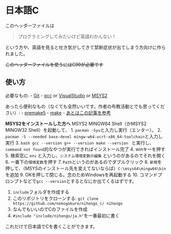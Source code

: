 # 日本語C
このヘッダーファイルは
>プログラミングしてみたいけど英語わかんない！

という方や、英語を見ると吐き気がしてきて禁断症状が出てしまう方向けに作られました。

~~このヘッダーファイルを使うにはC99が必要です~~

## 使い方
必要なもの: 
    - [Git](https://git-scm.com/downloads)
    - [gcc](https://gcc.gnu.org/) or [VisualStudio](https://visualstudio.microsoft.com/ja/) or [MSYS2](https://www.msys2.org/)

あったら便利なもの（なくても全然いいです。作者の布教活動とでも思ってください）:
    - [premake5](https://premake.github.io/download/)
    - [make](https://www.gnu.org/software/make/)
    - [あとはこの記事を参考](https://zenn.dev/12morosy/articles/180bca27a1cb49)

**MSYS2をインストールした方へ**
MSYS2 MINGW64 Shell（かMSYS2 MINGW32 Shell）を起動して、
    1. `pacman -Syu`と入力し実行（エンター）。
    2. `pacman -S --needed base-devel mingw-w64-ucrt-x86_64-toolchain`と入力し実行
    3. 
    ```bash
    gcc --version
    g++ --version
    make --version
    ```
    と実行し、`command not found`的なやつが実行できればインストール完了
    4. winキーを押す
    5. 検索窓に `env` と入力し、`システム環境変数の編集` というのがあるのでそれを開く
    6. 一番下の`環境変数`を押す
    7. `Path`というのがあるのでダブルクリック
    8. `新規`を押して、（MSYSのインストール先を変えてないならば）`C:\msys64\mingw64\bin`を追加
    9. OKを押して閉じる。念のためWindowsを再起動する
    10. コマンドプロンプトなどで`gcc --version`とするとなにか出てくるはずです。

1. `include`フォルダを作成する
2. このリポジトリをクローンする: `git clone https://github.com/nekogakure/nihongo_c/ nihongo`
3. なんでもいいのでCのファイルを作成
4. `#include "include/nihongo/ja.h"`を一番最初に書く

これだけで日本語でCを書くことができます。

